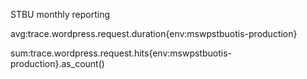 STBU monthly reporting


avg:trace.wordpress.request.duration{env:mswpstbuotis-production}

sum:trace.wordpress.request.hits{env:mswpstbuotis-production}.as_count()
